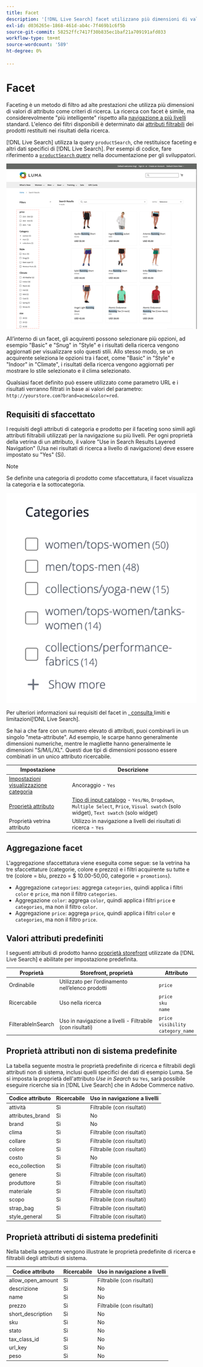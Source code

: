 ```yaml
---
title: Facet
description: '[!DNL Live Search] facet utilizzano più dimensioni di valori di attributo come criteri di ricerca.'
exl-id: d036265e-1868-461d-ab4c-7f469b1c6f5b
source-git-commit: 58252ffc7417f30b835ec1baf21a709191afd033
workflow-type: tm+mt
source-wordcount: '589'
ht-degree: 0%

---
```


# Facet

Faceting è un metodo di filtro ad alte prestazioni che utilizza più dimensioni di valori di attributo come criteri di ricerca. La ricerca con facet è simile, ma considerevolmente &quot;più intelligente&quot; rispetto alla [navigazione a più livelli](https://experienceleague.adobe.com/docs/commerce-admin/catalog/catalog/navigation/navigation-layered.html) standard. L&#39;elenco dei filtri disponibili è determinato dai [attributi filtrabili](https://experienceleague.adobe.com/docs/commerce-admin/catalog/catalog/navigation/navigation-layered.html#filterable-attributes) dei prodotti restituiti nei risultati della ricerca.

[!DNL Live Search] utilizza la query `productSearch`, che restituisce faceting e altri dati specifici di [!DNL Live Search]. Per esempi di codice, fare riferimento a [`productSearch` query](https://developer.adobe.com/commerce/webapi/graphql/schema/live-search/queries/product-search/) nella documentazione per gli sviluppatori.

![Risultati ricerca filtrati](assets/storefront-search-results-run.png)

All’interno di un facet, gli acquirenti possono selezionare più opzioni, ad esempio &quot;Basic&quot; e &quot;Snug&quot; in &quot;Style&quot; e i risultati della ricerca vengono aggiornati per visualizzare solo questi stili. Allo stesso modo, se un acquirente seleziona le opzioni tra i facet, come &quot;Basic&quot; in &quot;Style&quot; e &quot;Indoor&quot; in &quot;Climate&quot;, i risultati della ricerca vengono aggiornati per mostrare lo stile selezionato e il clima selezionato.

Qualsiasi facet definito può essere utilizzato come parametro URL e i risultati verranno filtrati in base ai valori del parametro: `http://yourstore.com?brand=acme&color=red`.

## Requisiti di sfaccettato

I requisiti degli attributi di categoria e prodotto per il faceting sono simili agli attributi filtrabili utilizzati per la navigazione su più livelli. Per ogni proprietà della vetrina di un attributo, il valore &quot;Use in Search Results Layered Navigation&quot; (Usa nei risultati di ricerca a livello di navigazione) deve essere impostato su &quot;Yes&quot; (Sì).

>[!NOTE]
>
>Se definite una categoria di prodotto come sfaccettatura, il facet visualizza la categoria e la sottocategoria.
>
>![Facet categoria](assets/facet-category.png)

Per ulteriori informazioni sui requisiti del facet in [, consulta ](./boundaries-limits.md#facets)limiti e limitazioni[!DNL Live Search].

Se hai a che fare con un numero elevato di attributi, puoi combinarli in un singolo &quot;meta-attribute&quot;. Ad esempio, le scarpe hanno generalmente dimensioni numeriche, mentre le magliette hanno generalmente le dimensioni &quot;S/M/L/XL&quot;. Questi due tipi di dimensioni possono essere combinati in un unico attributo ricercabile.

| Impostazione | Descrizione |
|--- |--- |
| [Impostazioni visualizzazione categoria](https://experienceleague.adobe.com/docs/commerce-admin/catalog/categories/create/categories-display-settings.html) | Ancoraggio - `Yes` |
| [Proprietà attributo](https://experienceleague.adobe.com/docs/commerce-admin/catalog/product-attributes/create/attribute-product-create.html) | [Tipo di input catalogo](https://experienceleague.adobe.com/docs/commerce-admin/catalog/product-attributes/attributes-input-types.html) - `Yes/No`, `Dropdown`, `Multiple Select`, `Price`, `Visual swatch` (solo widget), `Text swatch` (solo widget) |
| Proprietà vetrina attributo | Utilizzo in navigazione a livelli dei risultati di ricerca - `Yes` |

## Aggregazione facet

L&#39;aggregazione sfaccettatura viene eseguita come segue: se la vetrina ha tre sfaccettature (categorie, colore e prezzo) e i filtri acquirente su tutte e tre (colore = blu, prezzo = $ 10.00-50,00, categorie = `promotions`).

* Aggregazione `categories`: aggrega `categories`, quindi applica i filtri `color` e `price`, ma non il filtro `categories`.
* Aggregazione `color`: aggrega `color`, quindi applica i filtri `price` e `categories`, ma non il filtro `color`.
* Aggregazione `price`: aggrega `price`, quindi applica i filtri `color` e `categories`, ma non il filtro `price`.

## Valori attributi predefiniti

I seguenti attributi di prodotto hanno [proprietà storefront](https://experienceleague.adobe.com/docs/commerce-admin/catalog/product-attributes/product-attributes.html) utilizzate da [!DNL Live Search] e abilitate per impostazione predefinita.

| Proprietà | Storefront, proprietà | Attributo |
|---|---|---|
| Ordinabile | Utilizzato per l’ordinamento nell’elenco prodotti | `price` |
| Ricercabile | Uso nella ricerca | `price` <br />`sku`<br />`name` |
| FilterableInSearch | Uso in navigazione a livelli - Filtrabile (con risultati) | `price`<br />`visibility`<br />`category_name` |

## Proprietà attributi non di sistema predefinite

La tabella seguente mostra le proprietà predefinite di ricerca e filtrabili degli attributi non di sistema, inclusi quelli specifici dei dati di esempio Luma. Se si imposta la proprietà dell&#39;attributo *Use in Search* su `Yes`, sarà possibile eseguire ricerche sia in [!DNL Live Search] che in Adobe Commerce nativo.

| Codice attributo | Ricercabile | Uso in navigazione a livelli |
|--- |--- |--- |
| attività | Sì | Filtrabile (con risultati) |
| attributes_brand | Sì | No |
| brand | Sì | No |
| clima | Sì | Filtrabile (con risultati) |
| collare | Sì | Filtrabile (con risultati) |
| colore | Sì | Filtrabile (con risultati) |
| costo | Sì | No |
| eco_collection | Sì | Filtrabile (con risultati) |
| genere | Sì | Filtrabile (con risultati) |
| produttore | Sì | Filtrabile (con risultati) |
| materiale | Sì | Filtrabile (con risultati) |
| scopo | Sì | Filtrabile (con risultati) |
| strap_bag | Sì | Filtrabile (con risultati) |
| style_general | Sì | Filtrabile (con risultati) |

## Proprietà attributi di sistema predefiniti

Nella tabella seguente vengono illustrate le proprietà predefinite di ricerca e filtrabili degli attributi di sistema.

| Codice attributo | Ricercabile | Uso in navigazione a livelli |
|--- |--- |--- |
| allow_open_amount | Sì | Filtrabile (con risultati) |
| descrizione | Sì | No |
| name | Sì | No |
| prezzo | Sì | Filtrabile (con risultati) |
| short_description | Sì | No |
| sku | Sì | No |
| stato | Sì | No |
| tax_class_id | Sì | No |
| url_key | Sì | No |
| peso | Sì | No |
